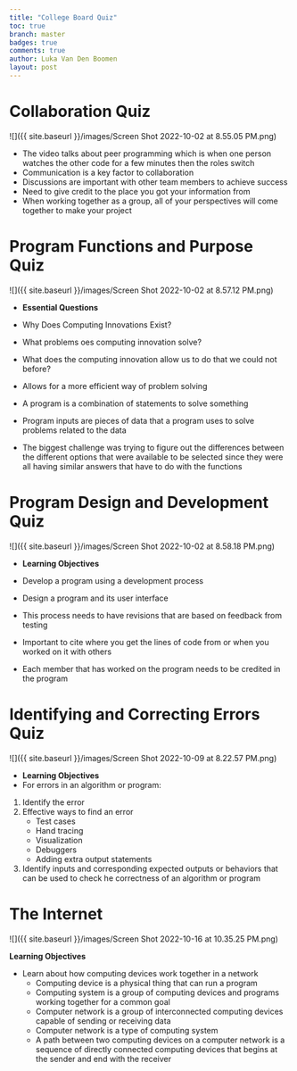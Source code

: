 ```yaml
---
title: "College Board Quiz"
toc: true
branch: master
badges: true
comments: true
author: Luka Van Den Boomen
layout: post
---
```



# Collaboration Quiz

![]({{ site.baseurl }}/images/Screen Shot 2022-10-02 at 8.55.05 PM.png)

- The video talks about peer programming which is when one person watches the other code for a few minutes then the roles switch
- Communication is a key factor to collaboration
- Discussions are important with other team members to achieve success
- Need to give credit to the place you got your information from 
- When working together as a group, all of your perspectives will come together to make your project

# Program Functions and Purpose Quiz

![]({{ site.baseurl }}/images/Screen Shot 2022-10-02 at 8.57.12 PM.png)

- **Essential Questions**
- Why Does Computing Innovations Exist?
- What problems oes computing innovation solve?
- What does the computing innovation allow us to do that we could not before?

- Allows for a more efficient way of problem solving
- A program is a combination of statements to solve something
- Program inputs are pieces of data that a program uses to solve problems related to the data
- The biggest challenge was trying to figure out the differences between the different options that were available to be selected since they were all having similar answers that have to do with the functions

# Program Design and Development Quiz

![]({{ site.baseurl }}/images/Screen Shot 2022-10-02 at 8.58.18 PM.png)

- **Learning Objectives**
- Develop a program using a development process
- Design a program and its user interface

- This process needs to have revisions that are based on feedback from testing
- Important to cite where you get the lines of code from or when you worked on it with others
- Each member that has worked on the program needs to be credited in the program

# Identifying and Correcting Errors Quiz

![]({{ site.baseurl }}/images/Screen Shot 2022-10-09 at 8.22.57 PM.png)

- **Learning Objectives**
- For errors in an algorithm or program: 
1. Identify the error
2. Effective ways to find an error
    * Test cases
    * Hand tracing
    * Visualization
    * Debuggers
    * Adding extra output statements
3. Identify inputs and corresponding expected outputs or behaviors that can be used to check he correctness of an algorithm or program

# The Internet

![]({{ site.baseurl }}/images/Screen Shot 2022-10-16 at 10.35.25 PM.png)

**Learning Objectives**
- Learn about how computing devices work together in a network
    * Computing device is a physical thing that can run a program
    * Computing system is a group of computing devices and programs working together for a common goal
    * Computer network is a group of interconnected computing devices capable of sending or receiving data
    * Computer network is a type of computing system
    * A path between two computing devices on a computer network is a sequence of directly connected computing devices that begins at the sender and end with the receiver


